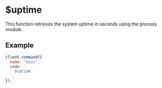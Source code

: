 # $uptime

This function retrieves the system uptime in seconds using the process module.

## Example

```js
client.command({
  name: "misc",
  code: `
    $uptime
  `,
});
```
